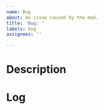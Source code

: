 ```yaml
---
name: Bug
about: An issue caused by the mod.
title: 'Bug: '
labels: bug
assignees: ''

---
```


# Description

# Log
